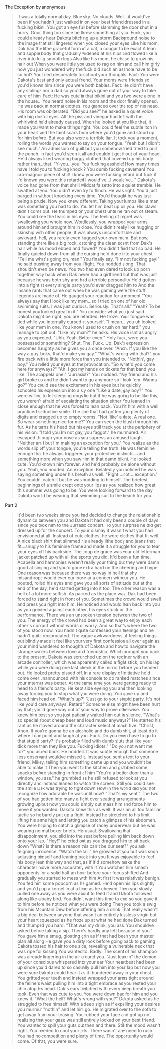 The Exception by anonymous

>It was a totally normal day. Blue sky. No clouds.
>Well...it would've been if you hadn't just walked in on your best friend dressed in a fucking bikini.
>You got an eye full before slamming the door shut in a hurry.
>Good thing too since he threw something at you.
>Fuck, you could already hear Dakota bitching up a storm
>Background noise to the image that still lingered when you closed your eyes
>Like his mom, Dak had the lithe graceful form of a cat, a cougar to be exact
>A lean and supple body that gradually widened at his hips and flowed like a river into long smooth legs
>Also like his mom, he chose to grow his hair out
>When you were little you used to rag on him and call him girly now you just wondered why the fuck did such an asshole have to be so hot?
>You tried desperately to school your thoughts.
>Fact: You were Dakota's best and only actual friend. Your moms were friends so you'd known him since you were both babies.
>Fact: He didn't have any siblings nor a dad so you'd always gone out of your way to take care of him.
>Fact: He was cute in that bikini and you two were alone in the house...
>You heard noise in his room and the door finally opened. He was back in normal clothes.
>You glanced over the top of his head. His room was obliterated.
>"Did you see?" he asked in a quiet voice with big doeful eyes. All the piss and vinegar had left with the whirlwind he'd already caused.
>When he looked at you like that, it made you want to make things right.
>You could feel the subtle itch in your heart and the faint scars from where you'd gone and stood up for him before.
>But you also were a terrible liar. It took you a moment, rolling the words you wanted to say on your tongue.
>"Yeah but I didn't see much." An admission of guilt but you somehow tried tried to pull the punch.
>In fact you'd seen it all and couldn't get it out of your head.
>He'd always liked wearing baggy clothed that covered up his body rather than...that.
>"Y-you...you! You fucking asshole! How many times have I told you to fucking knock!? You dumb fucking caveman! You cro-magnon piece of shit! I knew you were fucking retard but fuck if I'd known you were this retarded I would've...I would've..." Dakota's voice had gone from that shrill wildcat falsetto into a quiet tremble.
>He swatted at you. You didn't even try to flinch. He was right. You'd just barged in without knocking every time.
>You'd thought he was just being a prude. Now you knew different. Taking your lumps like a man was something you had to do.
>You let him beat up on you. His claws didn't come out. He thumped on your chest until he ran out of steam.
>You could see the tears in his eyes. The feeling of regret was swallowing you whole now.
>Wordlessly, you wrapped your arms around him and brought him in close.
>You didn't really like hugging or skinship with other people. It was always uncomfortable and awkward. Hell, you rarely even hugged your own mom.
>But now, standing there like a big rock, catching the clean scent from Dak's hair while his mood ebbed and flowed?
>You didn't find that so bad.
>He finally quieted down from all the cursing he'd done into your chest
>"Tell me what's going on, man." You finally say.
>"I'm not fucking gay!" he said pushing away from you.
>Right. You nodded along. That shouldn't even be news. You two had even dared to look up porn together way back when
>Dak never had a girlfriend but that was just because he was both shy and had a terrible personality
>He'd gotten into a fight at every single party you'd ever dragged him to
>And the insane rants that came out when he was gaming were the stuff legends are made of.
>He gauged your reaction for a moment
>"You always say that I look like my mom...so I tried on one of her old swimming suits. I was just curious. Seriously. That's all."
>"Yeah? To be honest you looked great in it."
>You consider what you just said. Dakota might be right, you are retarded.
>He froze. Your tongue was tied while you internally cursed at yourself.
>"I mean... you uh looked like your mom in one.
>You know I used to crush on her hard." you manage to spit out.
>"Like my mom?" he asks.
>His voice isnt as angry as you expected.
>"Uhh. Yeah. Better even."
>Holy fuck, were you possessed or something? Shut. The. Fuck. Up.
>Dak's expression becomes haughty as he gives you a once over.
>"Anon. If you like the way a guy looks, that'd make you gay."
>"What's wrong with that?" you fire back with a little more force than you intended to.
>"Nothin', gay boy."
>You rolled your eyes at the provocation.
>"So what'd you come here for anyways?"
>"Ah. I got my hands on tickets for that band you like. The acappela one."
>"Jurrasix!?"
>You nodded. "My friend and his girl broke up and he didn't want to go anymore so I took 'em. Wanna go?"
>You could see the excitement in his eyes but he quickly schooled his expression into a sly one
>"Like a date, gay boy?"
>You were willing to let sleeping dogs lie but if he was going to be like this, you weren't afraid of escalating the situation either
>You leaned in close enough that he was forced to lean back. You hit him with a well practiced seductive smile. The one that had gotten you plenty of digits and dragged up to empty rooms. "Not 'like' a date. A real one. So wear something nice for me?"
>You can seen the blush through his fur. As he turns his head but his eyes still track you at the periphery of his vision.
>"I told you Im not gay, you faggot." he murmured.
>Air escaped through your nose as you supress an amused laugh.
>"Neither am I but I'm making an exception for you."
>You realize as the words slip off your tongue, you're telling the truth.
>He was feminine enough that he always triggered your protective instincts...and something more when you saw him in that damn bikini. He looked cute. You'd known him forever. And he'd probably die alone without you. Yeah, you nodded. An exception.
>Belatedly you noticed he was saying something under his breath as well.
>"Right....not....exception."
>You couldnt catch it but he was nodding to himself.
>The briefest beginnings of a smile crept onto your lips as you realized how great this summer was going to be. You were looking forward to the day Dakota would be wearing that swimming suit to the beach for you.

Part 2

>It'd been two weeks since you had decided to change the relationship dynamics between you and Dakota
>It had only been a couple of days since you took him to the Jurrasix concert.
>To your surprise he did get dressed up for the concert. To your dismay it wasn't what you had envisioned at all.
>Instead of cute clothes, he wore clothes that fit well. A nice black shirt that slimmed his already lithe body and jeans that fit...snugly to his feminine frame and made it a struggle for you to tear your eyes off his backside. The coup de grace was your old letterman jacket patched up with all the sports you did.
>It'd been a fun time. Acapella and harmonies weren't really your thing but they were damn good at singing and you'd gone extra hard on the cheering and hype
>One reason was because there was no way in hell that shy misanthrope would ever cut loose at a concert without you.
>He pouted, rolled his eyes and gave you all sorts of attitude but at the end of the day, he'd started getting into it too.
>The other reason was a hell of a lot more selfish. As packed as the place was, Dak had been forced to stand right in front of you.
>Sometimes the crowd would swell and press you right into him. He noticed and would lean back into you as you grinded against each other, his eyes stuck on the performance.
>There was an unspoken tension between the two of you. The energy of the crowd had been a great way to enjoy each other's contact without words or worry.
>And so that's where the two of you stood now. You hadn't quite confessed your feelings and he hadn't quite reciprocated.
>The vague awkwardness of feeling things out blindly made it feel like your very first confession all over again as your mind wandered to thoughts of Dakota and how to navigate the strange waters between love and friendship.
>Which brought you back to the present. Dakota was scrunched up on the recliner with an arcade controller, which was apparently called a fight stick, on his lap while you were doing one last check in the mirror before you headed out.
>He looked pretty pissed off. In a rare display of initiative he'd come over unannounced with his console to do ranked matches since your internet was better. At the same time you were getting ready to head to a friend's party.
>He kept side eyeing you and then looking away forcing you to stop what you were doing.
>You gave up and faced him head on. "What's up?"
>"Just go to your stupid party. It's not like you'd care anyways. Retard."
>Someone else might have been hurt by that; you'd gone way out of your way to prove otherwise.
>You knew him best so you just patiently waited him out in silence.
>"What's so special about cheap beer and loud music anyways?" He started his rant as he moved around the character select at mach five. "Christ, Anon. If you're gonna be an alcoholic and do dumb shit, at least do it where I can point and laugh at you. Fuck. Do you even have to go to that stupid party? It's probably filled with dumb sluts that like your dick more than they like you. Fucking idiots."
>"Do you not want me to?" you asked back.
>He nodded.
>It was subtle enough that someone less observant wouldve missed it.
>Instead you sent a text to your friend, Mikey, telling him something came up and you wouldn't be able to make it
>Then you went to the kitchen and grabbed some snacks before standing in front of him
>"You're a better door than a window, you ass." he grumbled as he still refused to look at you directly and instead leaned to watch the screen.
>Still you could see the smile Dak was trying to fight down
>How in the world did you not recognize how adorable he was until now?
>"That's my seat."
>The two of you had gotten into many a fight over seating arrangements growing up but now you could simply out mass him and force him to move if you wanted.
>Dakota knew this as well. It was an all too familiar tactic so he barely put up a fight. Instead he stretched to his limit lifting his arms high and letting you catch a glimpse of his abdomen.
>You were hoping to catch a glimpse of racey underwear but he was wearing normal boxer briefs. His usual.
>Swallowing that disappoinment, you slid into the seat before pulling him back down onto your lap.
>"Hey!" he cried out as you dragged him to sit back down
>"What? Is there a reason this can't be our seat?" you ask feigning innocence.
>"Watch the tail." he growled at you but was soon adjusting himself and leaning back into you
>It was enjoyable to feel his body lean this way and that, as if it'd somehow make the character move more accurately with it
>You watched him smash opponents for a solid half an hour before your focus shifted
>And gradually you started to mess with him
>At first it was relatively benign. You fed him some popcorn as he gamed. He'd open his lips slightly and you'd pop a kernel in at a time as he chewed
>Then you slowly pulled one away as you were about to feed it and Dakota followed along like a baby bird.
>You didn't want this time to end so you gave it to him before he noticed what you were doing
>Then you took a swig from his Mountain Dew before offering him a drink
>That really wasn't a big deal between anyone that wasn't an entirely kissless virgin but your heart squeezed as he froze up at what he had done
>Dak turned and thumped you hard. "That was my drink, you ass. You shouldve asked before taking a sip. There's hardly any left because of you."
>You gave him a smug, gloating grin as if that had been your master plan all along
>He gave you a dirty look before going back to gaming
>Dakota tossed his hair to one side, revealing a vulnerable neck that was ripe for kissing
>You wanted to. Badly. The scent of his shampoo was already lingering in the air around you.
>"Just lean in" the demon of your conscious whispered into your ear
>Your heartbeat had been up since you'd dared to so casually pull him into your lap but now you were sure Dakota could hear it as it thundered away in your chest.
>You gritted your teeth and instead wrapped your arms tight around the feline's waist pulling him into a tight embrace as you rested your chin atop his head.
>Dak's ears twitched with every deep breath you took. Even that was cute to you. You were down bad for him and you knew it.
>"What the hell? What's wrong with you?" Dakota asked as he struggled to free himself.
>With a deep sigh as if expelling your desires you murmur "nothin" and let him go.
>He migrated over to the sofa to get away from your teasing.
>You rubbed your face and got up not realizing that your gaze was still entirely locked on your best friend. You wanted to spill your guts out then and there. Still the mood wasn't right. You needed to cool your jets.
>There wasn't any need to rush. You had no competition and plenty of time. The opportunity would come. Of that, you were sure.